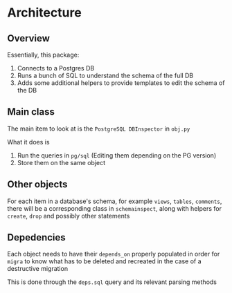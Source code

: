 # Architecture

## Overview

Essentially, this package:
1. Connects to a Postgres DB
2. Runs a bunch of SQL to understand the schema of the full DB
3. Adds some additional helpers to provide templates to edit the schema of the DB

## Main class

The main item to look at is the `PostgreSQL DBInspector` in `obj.py`

What it does is
1. Run the queries in `pg/sql` (Editing them depending on the PG version)
2. Store them on the same object

## Other objects
For each item in a database's schema, for example `views`, `tables`, `comments`, there will be a corresponding class in `schemainspect`, along with helpers for `create`, `drop` and possibly other statements

## Depedencies
Each object needs to have their `depends_on` properly populated in order for `migra` to know what has to be deleted and recreated in the case of a destructive migration

This is done through the `deps.sql` query and its relevant parsing methods